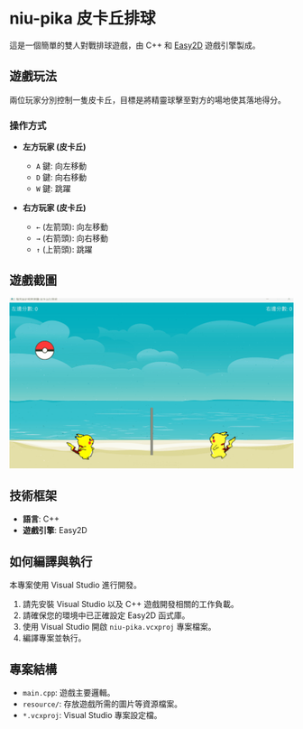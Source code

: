 # niu-pika 皮卡丘排球

這是一個簡單的雙人對戰排球遊戲，由 C++ 和 [Easy2D](https://easy2d.cn/) 遊戲引擎製成。

## 遊戲玩法

兩位玩家分別控制一隻皮卡丘，目標是將精靈球擊至對方的場地使其落地得分。

### 操作方式

- **左方玩家 (皮卡丘)**
    - `A` 鍵: 向左移動
    - `D` 鍵: 向右移動
    - `W` 鍵: 跳躍

- **右方玩家 (皮卡丘)**
    - `←` (左箭頭): 向左移動
    - `→` (右箭頭): 向右移動
    - `↑` (上箭頭): 跳躍

## 遊戲截圖

![遊戲截圖](https://raw.githubusercontent.com/tw-yuan/niu-pikapika/refs/heads/main/resource/demo.gif) 

## 技術框架

- **語言**: C++
- **遊戲引擎**: Easy2D

## 如何編譯與執行
本專案使用 Visual Studio 進行開發。

1.  請先安裝 Visual Studio 以及 C++ 遊戲開發相關的工作負載。
2.  請確保您的環境中已正確設定 Easy2D 函式庫。
3.  使用 Visual Studio 開啟 `niu-pika.vcxproj` 專案檔案。
4.  編譯專案並執行。

## 專案結構

- `main.cpp`: 遊戲主要邏輯。
- `resource/`: 存放遊戲所需的圖片等資源檔案。
- `*.vcxproj`: Visual Studio 專案設定檔。 